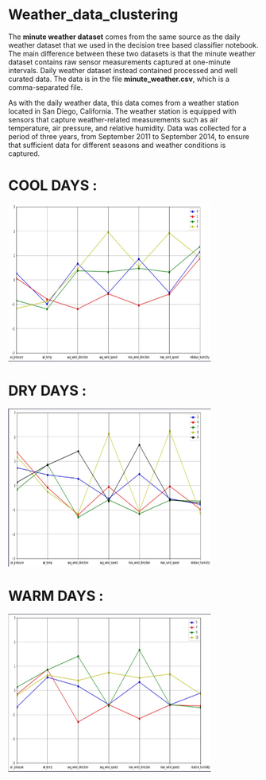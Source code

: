 # Weather_data_clustering


The **minute weather dataset** comes from the same source as the daily weather dataset that we used in the decision tree based classifier notebook. The main difference between these two datasets is that the minute weather dataset contains raw sensor measurements captured at one-minute intervals. Daily weather dataset instead contained processed and well curated data. The data is in the file **minute_weather.csv**, which is a comma-separated file.

As with the daily weather data, this data comes from a weather station located in San Diego, California. The weather station is equipped with sensors that capture weather-related measurements such as air temperature, air pressure, and relative humidity. Data was collected for a period of three years, from September 2011 to September 2014, to ensure that sufficient data for different seasons and weather conditions is captured.

# COOL DAYS :
<img  alt="GIF" src="https://github.com/pranavrushi/Weather_data_clustering/blob/main/cool.jpg" width="408" height="318" />

# DRY DAYS :
<img  alt="GIF" src="https://github.com/pranavrushi/Weather_data_clustering/blob/main/dry.jpg" width="408" height="318" />

# WARM DAYS :
<img  alt="GIF" src="https://github.com/pranavrushi/Weather_data_clustering/blob/main/warm.jpg" width="408" height="318" />

